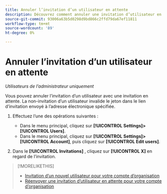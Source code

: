 ```yaml
---
title: Annuler l’invitation d’un utilisateur en attente
description: Découvrez comment annuler une invitation d’utilisateur en attente.
source-git-commit: 93006a63b5d0298d9bd866c2ffd79da67ef11811
workflow-type: tm+mt
source-wordcount: '89'
ht-degree: 0%

---
```


# Annuler l’invitation d’un utilisateur en attente

*Utilisateurs de l’administrateur uniquement*

Vous pouvez annuler l’invitation d’un utilisateur avec une invitation en attente. La non-invitation d’un utilisateur invalide le jeton dans le lien d’invitation envoyé à l’adresse électronique spécifiée.

1. Effectuez l’une des opérations suivantes :

   * Dans le menu principal, cliquez sur **[!UICONTROL Settings]>[!UICONTROL Users]**.
   * Dans le menu principal, cliquez sur **[!UICONTROL Settings]>[!UICONTROL Account]**, puis cliquez sur **[!UICONTROL Edit users]**.

1. Dans le **[!UICONTROL Invitations]** , cliquez sur **[!UICONTROL X]** en regard de l’invitation.

>[!MORELIKETHIS]
>
>* [Invitation d’un nouvel utilisateur pour votre compte d’organisation](user-invite.md)
>* [Réenvoyer une invitation d’utilisateur en attente pour votre compte d’organisation](user-resend-invite.md)


<!-- >* [Edit User Permissions or Delete a User](user-edit.md) -->

